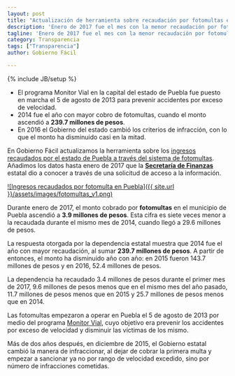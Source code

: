 ```yaml
---
layout: post
title: "Actualización de herramienta sobre recaudación por fotomultas en Puebla"
description: 'Enero de 2017 fue el mes con la menor recaudación por fotomultas en Puebla desde 2014.'
tagline: 'Enero de 2017 fue el mes con la menor recaudación por fotomultas en Puebla desde 2014.'
category: Transparencia
tags: ["Transparencia"]
author: Gobierno Fácil

---
```

{% include JB/setup %}

+ El programa Monitor Vial en la capital del estado de Puebla fue puesto en marcha el 5 de agosto de 2013 para prevenir accidentes por exceso de velocidad.
+ 2014 fue el año con mayor cobro de fotomultas, cuando el monto ascendió a **239.7 millones de pesos**.
+ En 2016 el Gobierno del estado cambió los criterios de infracción, con lo que el monto ha disminuido casi en la mitad.

En Gobierno Fácil actualizamos la herramienta sobre los [ingresos recaudados por el estado de Puebla a través del sistema de fotomultas](https://gobiernofacil.com/herramientas/ingresos-por-fotomulta-puebla). Añadimos los datos hasta enero de 2017 que la [**Secretaría de Finanzas**](http://sfa.puebla.gob.mx/) estatal dio a conocer a través de una solicitud de acceso a la información.

[![Ingresos recaudados por fotomulta en Puebla]({{ site.url }}/assets/images/fotomultas_v1.png)](https://gobiernofacil.com/herramientas/ingresos-por-fotomulta-puebla)

Durante enero de 2017, el monto cobrado por **fotomultas** en el municipio de Puebla ascendió a **3.9 millones de pesos**. Esta cifra es siete veces menor a la recaudada durante el mismo mes de 2014, cuando llegó a 29.6 millones de pesos.

La respuesta otorgada por la dependencia estatal muestra que 2014 fue el año con mayor recaudación, al sumar **239.7 millones de pesos**. A partir de entonces, el monto ha disminuido año con año: en 2015 fueron 143.7 millones de pesos y en 2016, 52.4 millones de pesos.

La dependencia ha recaudado 3.4 millones de pesos durante el primer mes de 2017, 9.6 millones de pesos menos que en el mismo mes del año pasado, 11.7 millones de pesos menos que en 2015 y 25.7 millones de pesos menos que en 2014.

Las fotomultas empezaron a operar en Puebla el 5 de agosto de 2013 por medio del programa [Monitor Vial](http://monitorvial.puebla.gob.mx), cuyo objetivo era prevenir los accidentes por exceso de velocidad y disminuir las víctimas de los mismo.

Más de dos años después, en diciembre de 2015, el Gobierno estatal cambió la manera de infraccionar, al dejar de cobrar la primera multa y empezar a sancionar ya no por rango de velocidad excedido, sino por número de infracciones cometidas.
